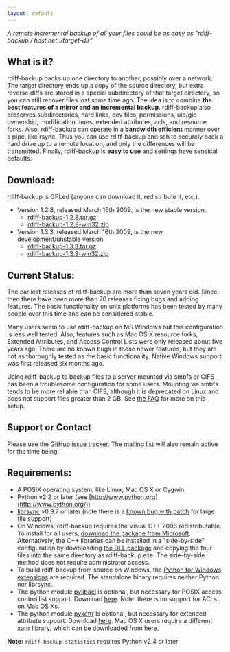 ```yaml
--- 
layout: default 
--- 
```

_A remote incremental backup of all your files could be as easy as "rdiff-backup / host.net::/target-dir"_

## What is it? ## 
rdiff-backup backs up one directory to another, possibly over a network. The target directory ends up a copy of the source directory, but extra reverse diffs are stored in a special subdirectory of that target directory, so you can still recover files lost some time ago. The idea is to combine **the best features of a mirror and an incremental backup**. rdiff-backup also preserves subdirectories, hard links, dev files, permissions, uid/gid ownership, modification times, extended attributes, acls, and resource forks. Also, rdiff-backup can operate in a **bandwidth efficient** manner over a pipe, like rsync. Thus you can use rdiff-backup and ssh to securely back a hard drive up to a remote location, and only the differences will be transmitted. Finally, rdiff-backup is **easy to use** and settings have sensical defaults. 

## Download: ## 
rdiff-backup is GPLed (anyone can download it, redistribute it, etc.). 

* Version 1.2.8, released March 16th 2009, is the new stable version. 
	* [rdiff-backup-1.2.8.tar.gz](https://github.com/sol1/rdiff-backup/archive/r1-2-8.tar.gz)
	* [rdiff-backup-1.2.8-win32.zip](https://github.com/sol1/rdiff-backup/archive/r1-2-8.zip)
* Version 1.3.3, released March 16th 2009, is the new development/unstable version.
	* [rdiff-backup-1.3.3.tar.gz](http://savannah.nongnu.org/download/rdiff-backup/rdiff-backup-1.3.3.tar.gz)
	* [rdiff-backup-1.3.3-win32.zip](http://savannah.nongnu.org/download/rdiff-backup/rdiff-backup-1.3.3-win32.zip)

## Current Status: ## 
The earliest releases of rdiff-backup are more than seven years old. Since then there have been more than 70 releases fixing bugs and adding features. The basic functionality on unix platforms has been tested by many people over this time and can be considered stable.

Many users seem to use rdiff-backup on MS Windows but this configuration is less well tested. Also, features such as Mac OS X resource forks, Extended Attributes, and Access Control Lists were only released about five years ago. There are no known bugs in these newer features, but they are not as thoroughly tested as the basic functionality. Native Windows support was first released six months ago.

Using rdiff-backup to backup files to a server mounted via smbfs or CIFS has been a troublesome configuration for some users. Mounting via smbfs tends to be more reliable than CIFS, although it is deprecated on Linux and does not support files greater than 2 GB. See [the FAQ](FAQ.html) for more on this setup.

## Support or Contact ##

Please use the [GitHub issue tracker][ghtracker]. The [mailing list][mail] will also remain active for the time being.

[ghtracker]: https://github.com/sol1/rdiff-backup/issues
[mail]: https://lists.nongnu.org/mailman/listinfo/rdiff-backup-users]

## Requirements: ##

*   A POSIX operating system, like Linux, Mac OS X or Cygwin
*   Python v2.2 or later (see [http://www.python.org](http://www.python.org/))
*   [librsync](http://librsync.sourceforge.net) v0.9.7 or later (note there is a [known bug with patch](http://bugs.debian.org/cgi-bin/bugreport.cgi?bug=355178) for large file support)
*   On Windows, rdiff-backup requires the Visual C++ 2008 redistributable. To install for all users, [download the package from Microsoft](http://www.microsoft.com/downloads/details.aspx?FamilyID=9B2DA534-3E03-4391-8A4D-074B9F2BC1BF&displaylang=en). Alternatively, the C++ libraries can be installed in a "side-by-side" configuration by downloading [the DLL package](http://download.savannah.gnu.org/releases/rdiff-backup/Microsoft.VC90.zip) and copying the four files into the same directory as rdiff-backup.exe. The side-by-side method does not require administrator access.
*   To build rdiff-backup from source on Windows, the [Python for Windows extensions](http://sourceforge.net/projects/pywin32/) are required. The standalone binary requires neither Python nor librsync.
*   The python module [pylibacl](http://pylibacl.sourceforge.net/) is optional, but necessary for POSIX access control list support. Download [here](http://sourceforge.net/project/showfiles.php?group_id=69935). Note: there is no support for ACLs on Mac OS Xs.
*   The python module [pyxattr](http://pyxattr.sourceforge.net/) is optional, but necessary for extended attribute support. Download [here](http://sourceforge.net/project/showfiles.php?group_id=69931). Mac OS X users require a different [xattr library](http://undefined.org/python/#xattr), which can be downloaded from [here](http://cheeseshop.python.org/pypi/xattr).

**Note:** `rdiff-backup-statistics` requires Python v2.4 or later
